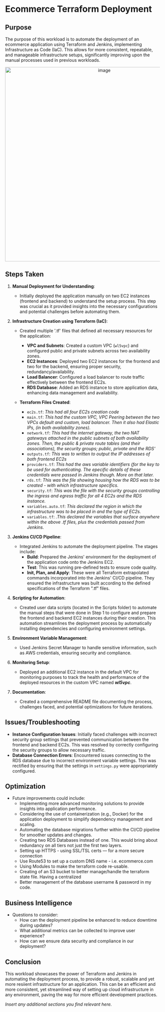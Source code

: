 # Ecommerce Terraform Deployment

## Purpose
The purpose of this workload is to automate the deployment of an ecommerce application using Terraform and Jenkins, implementing Infrastructure as Code (IaC). This allows for more consistent, repeatable, and manageable infrastructure setups, significantly improving upon the manual processes used in previous workloads.


<div align="center">
	<img width="630" alt="image" src="https://github.com/user-attachments/assets/123fecb7-21a3-41b1-a74d-a5d6c93ab550">
</div>


## Steps Taken

1. **Manual Deployment for Understanding**:
   - Initially deployed the application manually on two EC2 instances (frontend and backend) to understand the setup process. This step was crucial as it provided insights into the necessary configurations and potential challenges before automating them.

2. **Infrastructure Creation using Terraform (IaC)**:
   - Created multiple '.tf' files that defined all necessary resources for the application:
     - **VPC and Subnets**: Created a custom VPC (`wl5vpc`) and configured public and private subnets across two availability zones.
     - **EC2 Instances**: Deployed two EC2 instances for the frontend and two for the backend, ensuring proper security, redundancy/availability.
     - **Load Balancer**: Configured a load balancer to route traffic effectively between the frontend EC2s.
     - **RDS Database**: Added an RDS instance to store application data, enhancing data management and availability.

   - **Terraform Files Created**:
     - `ec2s.tf`: *This had all four EC2s creation code*
     - `main.tf`: *This had the custom VPC, VPC Peering between the two VPCs default and custom, load balancer. Then it also had Elastic IPs, (in both
       availability zones).*
     - `network.tf`: *This had the internet gateway, the two NAT gateways attached in the public subnets of both availability zones. Then, the
	public & private route tables (and their associations), the security groups; public, private and the RDS'*
     - `outputs.tf`: *This was to written to output the IP addresses of both frontend EC2s*
     - `providers.tf`: *This had the aws variable identifiers (for the key to be used for authenticating. The epecific details of these credentials 
	were passed in Jenkins though. More on that later.*
     - `rds.tf`: *This was the file showing housing how the RDS was to be created - with which infrastructure specifics.*
     - `security.tf`: *This was the file with the security groups controlling the ingress and egress traffic for all 4 EC2s and the RDS instance.*
     - `variables.auto.tf`: *This declared the region in which the infrastructure was to be placed in and the type of EC2s.*
     - `variables.tf`: *.This declared the variables that surface anywhere within the above .tf files, plus the credentials passed from Jenkins.*

3. **Jenkins CI/CD Pipeline**:
   - Integrated Jenkins to automate the deployment pipeline. The stages include:
     - **Build**: Prepared the Jenkins' environment for the deployment of the application code onto the Jenkins EC2.
     - **Test**: This was running pre-defined tests to ensure code quality.
     - **Init, Plan, and Apply**: These were all Terraform extrapolated commands incorporated into the Jenkins' CI/CD pipeline. They ensured the infrastructure was built according to the defined specifications of the Terraform ".tf" files.

4. **Scripting for Automation**:
   - Created user data scripts (located in the Scripts folder) to automate the manual steps that were done in Step 1 to configure and prepare the
     frontend and backend EC2 instances during their creation. This automation streamlines the deployment process by automatically installing
     dependencies and configuring environment settings.

5. **Environment Variable Management**:
   - Used Jenkins Secret Manager to handle sensitive information, such as AWS credentials, ensuring security and compliance.

6. **Monitoring Setup**:
   - Deployed an additional EC2 instance in the default VPC for monitoring purposes to track the health and performance of the deployed resources in the custom VPC named _**wl5vpc**_.

7. **Documentation**:
   - Created a comprehensive README file documenting the process, challenges faced, and potential optimizations for future iterations.


## Issues/Troubleshooting
- **Instance Configuration Issues**: Initially faced challenges with incorrect security group settings that prevented communication between the frontend and backend EC2s. This was resolved by correctly configuring the security groups to allow necessary traffic.
- **Database Connection Errors**: Encountered issues connecting to the RDS database due to incorrect environment variable settings. This was rectified by ensuring that the settings in `settings.py` were appropriately configured.


## Optimization
- Future improvements could include:
  - Implementing more advanced monitoring solutions to provide insights into application performance.
  - Considering the use of containerization (e.g., Docker) for the application deployment to simplify dependency management and scaling.
  - Automating the database migrations further within the CI/CD pipeline for smoother updates and changes.
  - Creating two RDS Databases instead of one. This would bring about redundancy on all tiers not just the first two layers.
  - Setting up HTTPS - using SSL/TSL certs — for a more secure connection
  - Use Route53 to set up a custom DNS name - i.e. ecommerce.com
  - Using Modules to make the terraform code re-usable.
  - Creating of an S3 bucket to better manage/handle the terraform state file. Having a centralized
  - Better management of the database username & password in my code.


## Business Intelligence
- Questions to consider:
  - How can the deployment pipeline be enhanced to reduce downtime during updates?
  - What additional metrics can be collected to improve user experience?
  - How can we ensure data security and compliance in our deployment?

## Conclusion
This workload showcases the power of Terraform and Jenkins in automating the deployment process, to provide a robust, scalable and yet more resiient infrastructure for an application. This can be an efficient and more consistent, yet streamlined way of setting up cloud infrastructure in any environment, paving the way for more efficient development practices.

*Insert any additional sections you find relevant here.*
